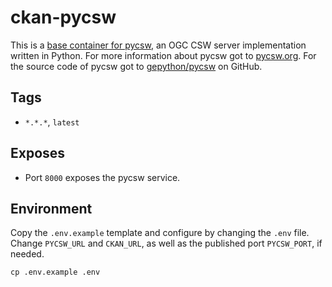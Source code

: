 # ckan-pycsw

This is a [base container for pycsw](https://github.com/mjanez/ckan-pycsw), an OGC CSW server implementation written in Python. For more information about pycsw got to [pycsw.org](https://pycsw.org). For the source code of pycsw got to [gepython/pycsw](https://github.com/geopython/pycsw) on GitHub.

## Tags

* `*.*.*`, `latest`

## Exposes

* Port `8000` exposes the pycsw service.

## Environment

Copy the `.env.example` template and configure by changing the `.env` file. Change `PYCSW_URL` and `CKAN_URL`,  as well as the published port `PYCSW_PORT`, if needed.

```shell
cp .env.example .env
```